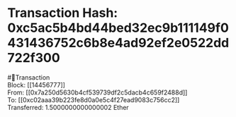 
Transaction Hash: 0xc5ac5b4bd44bed32ec9b111149f0431436752c6b8e4ad92ef2e0522dd722f300
====================================================================================
  
#💸Transaction  
Block: [[14456777]]  
From: [[0x7a250d5630b4cf539739df2c5dacb4c659f2488d]]  
To: [[0xc02aaa39b223fe8d0a0e5c4f27ead9083c756cc2]]  
Transferred: 1.5000000000000002 Ether